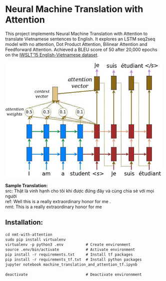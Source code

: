 # Neural Machine Translation with Attention
This project implements Neural Machine Translation with Attention to translate Vietnamese sentences to English. It explores an LSTM seq2seq model with no attention, Dot Product Attention, Bilinear Attention and Feedforward Attention. Achieved a BLEU score of 50 after 20,000 epochs on the [IWSLT'15 English-Vietnamese dataset](https://nlp.stanford.edu/projects/nmt/).

<img src="images/attention_mechanism.jpg" width="500"/> <br />

**Sample Translation:** </br>
src: Thật là vinh hạnh cho tôi khi được đứng đây và cùng chia sẻ với mọi người </br>
ref: Well this is a really extraordinary honor for me . </br>
nmt: This is a really extraordinary honor for me

## Installation: ##
```
cd nmt-with-attention
sudo pip install virtualenv
virtualenv -p python3 .env          # Create environment
source .env/bin/activate            # Activate environment
pip install -r requirements.txt     # Install tf packages
pip install -r requirements_tf.txt  # Install python packages
jupyter notebook machine_translation_and_attention_tf.ipynb

deactivate                          # Deactivate environnment
```

